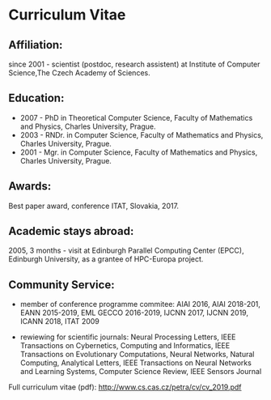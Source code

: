 # Curriculum Vitae

## Affiliation:

since 2001 - scientist (postdoc, research assistent)
             at Institute of Computer Science,The Czech Academy of Sciences.
 
## Education:

* 2007 - PhD in Theoretical Computer Science, Faculty of Mathematics and Physics, Charles University, Prague. 
* 2003 - RNDr. in Computer Science, Faculty of Mathematics and Physics, Charles University, Prague. 
* 2001 - Mgr. in Computer Science, Faculty of Mathematics and Physics, Charles University, Prague. 


## Awards: 

Best paper award, conference ITAT, Slovakia, 2017.


## Academic stays abroad: 

2005, 3 months - visit at Edinburgh Parallel Computing Center
      (EPCC), Edinburgh University, as a grantee of HPC-Europa project. 

  
## Community Service: 

* member of conference programme commitee:
    AIAI 2016, AIAI 2018-201, EANN 2015-2019, EML GECCO 2016-2019, IJCNN 2017, IJCNN 2019, ICANN 2018, ITAT 2009

* rewiewing for scientific journals: Neural Processing Letters,
    IEEE Transactions on Cybernetics, Computing and Informatics, IEEE
    Transactions on Evolutionary Computations, Neural Networks, Natural
    Computing, Analytical Letters, IEEE Transactions on Neural Networks
    and Learning Systems, Computer Science Review, IEEE Sensors Journal 
 
Full curriculum vitae (pdf): http://www.cs.cas.cz/petra/cv/cv_2019.pdf

